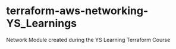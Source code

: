 # terraform-aws-networking-YS_Learnings
Network Module created during the YS Learning Terraform Course
